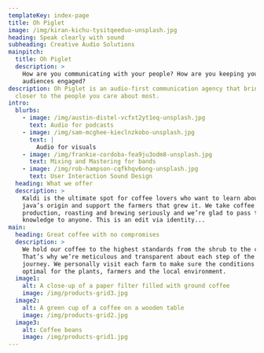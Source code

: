 ```yaml
---
templateKey: index-page
title: Oh Piglet
image: /img/kiran-kichu-tysitqeeduo-unsplash.jpg
heading: Speak clearly with sound
subheading: Creative Audio Solutions
mainpitch:
  title: Oh Piglet
  description: >
    How are you communicating with your people? How are you keeping your
    audiences engaged?
description: Oh Piglet is an audio-first communication agency that brings you
  closer to the people you care about most.
intro:
  blurbs:
    - image: /img/austin-distel-vcfxt2yt1eq-unsplash.jpg
      text: Audio for podcasts
    - image: /img/sam-mcghee-kieclnzkobo-unsplash.jpg
      text: |
        Audio for visuals
    - image: /img/frankie-cordoba-fea9ju3odm8-unsplash.jpg
      text: Mixing and Mastering for bands
    - image: /img/rob-hampson-cqfkhqv6ong-unsplash.jpg
      text: User Interaction Sound Design
  heading: What we offer
  description: >
    Kaldi is the ultimate spot for coffee lovers who want to learn about their
    java’s origin and support the farmers that grew it. We take coffee
    production, roasting and brewing seriously and we’re glad to pass that
    knowledge to anyone. This is an edit via identity...
main:
  heading: Great coffee with no compromises
  description: >
    We hold our coffee to the highest standards from the shrub to the cup.
    That’s why we’re meticulous and transparent about each step of the coffee’s
    journey. We personally visit each farm to make sure the conditions are
    optimal for the plants, farmers and the local environment.
  image1:
    alt: A close-up of a paper filter filled with ground coffee
    image: /img/products-grid3.jpg
  image2:
    alt: A green cup of a coffee on a wooden table
    image: /img/products-grid2.jpg
  image3:
    alt: Coffee beans
    image: /img/products-grid1.jpg
---
```

